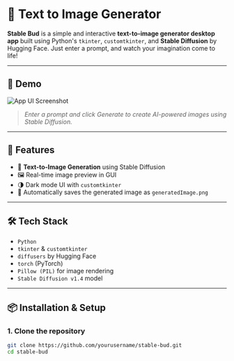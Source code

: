 # 🌟 Text to Image Generator

**Stable Bud** is a simple and interactive **text-to-image generator desktop app** built using Python's `tkinter`, `customtkinter`, and **Stable Diffusion** by Hugging Face. Just enter a prompt, and watch your imagination come to life!

---

## 📸 Demo

![App UI Screenshot](screenshot.png)  
> *Enter a prompt and click Generate to create AI-powered images using Stable Diffusion.*

---

## 🚀 Features

- 🎨 **Text-to-Image Generation** using Stable Diffusion
- 🖼️ Real-time image preview in GUI
- 🌗 Dark mode UI with `customtkinter`
- 💾 Automatically saves the generated image as `generatedImage.png`

---

## 🛠️ Tech Stack

- `Python`
- `tkinter` & `customtkinter`
- `diffusers` by Hugging Face
- `torch` (PyTorch)
- `Pillow (PIL)` for image rendering
- `Stable Diffusion v1.4` model

---

## 📦 Installation & Setup

### 1. Clone the repository
```bash
git clone https://github.com/yourusername/stable-bud.git
cd stable-bud
